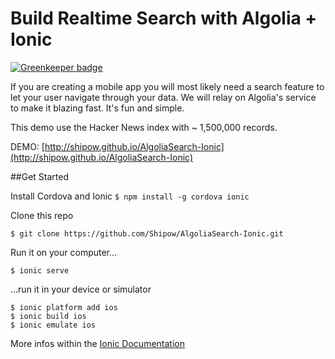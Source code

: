 # Build Realtime Search with Algolia + Ionic

[![Greenkeeper badge](https://badges.greenkeeper.io/logikinc/AlgoliaSearch-Ionic.svg)](https://greenkeeper.io/)

If you are creating a mobile app you will most likely need a search feature to let your user navigate through your data. We will relay on Algolia's service to make it blazing fast. It's fun and simple.

This demo use the Hacker News index with ~ 1,500,000 records.

DEMO: [http://shipow.github.io/AlgoliaSearch-Ionic](http://shipow.github.io/AlgoliaSearch-Ionic)

##Get Started

Install Cordova and Ionic
`$ npm install -g cordova ionic`

Clone this repo

```$ git clone https://github.com/Shipow/AlgoliaSearch-Ionic.git```

Run it on your computer...

``$ ionic serve ``

...run it in your device or simulator
```
$ ionic platform add ios
$ ionic build ios
$ ionic emulate ios
```
More infos within the [Ionic Documentation](http://ionicframework.com/docs/)
